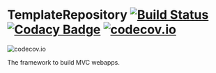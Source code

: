 # TemplateRepository [![Build Status](https://travis-ci.org/Puzzlout/FrameworkMvc.svg?branch=master)](https://travis-ci.org/Puzzlout/FrameworkMvc) [![Codacy Badge](https://api.codacy.com/project/badge/grade/216ad52e85ae46e7bef3b1769ab003c0)](https://www.codacy.com/app/webdev-jl/FrameworkMvc) [![codecov.io](https://codecov.io/github/Puzzlout/FrameworkMvc/coverage.svg?branch=master)](https://codecov.io/github/Puzzlout/FrameworkMvc?branch=master)
![codecov.io](https://codecov.io/github/Puzzlout/FrameworkMvc/branch.svg?branch=master)

The framework to build MVC webapps.
